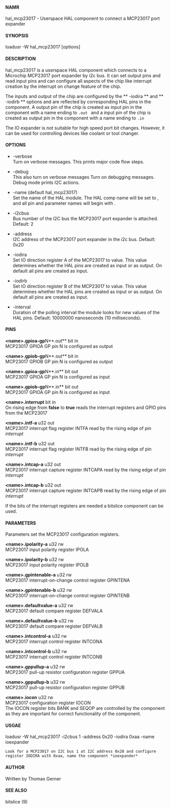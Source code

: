 #### NAMR
hal_mcp23017 - Userspace HAL component to connect a MCP23017 port expander

#### SYNOPSIS
loadusr -W hal_mcp23017 [options]

#### DESCRIPTION
hal_mcp23017 is a userspace HAL component which connects to a Microchip MCP23017 
port expander by i2c bus. It can set output pins and read input pins and can configure
all aspects of the chip like interrupt creation by the interrupt on change feature 
of the chip.

The inputs and output of the chip are configured by the ** -iodira ** and ** -iodirb **
options and are reflected by corresponding HAL pins in the component. A output pin of the 
chip is created as input pin in the component with a name ending to ```.out ``` and a input pin
of the chip is created as output pin in the component with a name ending to ```.in ```

The IO expander is not suitable for high speed port bit changes. However, it can be used for
controlling devices like coolant or tool changer.

#### OPTIONS
* -verbose  
    Turn on verbose messages. This prints major code flow steps.

* -debug  
    This also turn on verbose messages
    Turn on debugging messages. Debug mode prints I2C actions.

* -name <string> (default hal_mcp23017)  
    Set the name of the HAL module.  The HAL comp name will be set to <string>, and all pin
    and parameter names will begin with <string>.

* -i2cbus <number>  
    Bus number of the I2C bus the MCP23017 port expander is attached. Default: 2

* -address <number>  
    I2C address of the MCP23017 port expander in the i2c bus. Default: 0x20

* -iodira <value>  
    Set IO direction register A of the MCP23017 to value. This value determines whether
    the HAL pins are created as input or as output. On default all pins are created as
    input.

* -iodirb <value>  
    Set IO direction register B of the MCP23017 to value. This value determines whether
    the HAL pins are created as input or as output. On default all pins are created as
    input.

* -interval <duration in nanoseconds>  
    Duration of the polling interval the module looks for new values of the HAL pins.
    Default: 10000000 nanoseconds (10 milliseconds).

#### PINS
 **\<name\>.gpioa-gp**N**.out**  bit in  
    MCP23017 GPIOA GP pin N is configured as output
    
 **\<name\>.gpiob-gp**N**.out**  bit in  
    MCP23017 GPIOB GP pin N is configured as output
    
 **\<name\>.gpioa-gp**N**.in**  bit out  
    MCP23017 GPIOA GP pin N is configured as input
    
 **\<name\>.gpiob-gp**N**.in**  bit out  
    MCP23017 GPIOA GP pin N is configured as input

 **\<name\>.interrupt**  bit in   
    On rising edge from **false** to **true** reads the interrupt registers and GPIO pins from the MCP23017

 **\<name\>.intf-a** u32 out  
    MCP23017 interrupt flag register INTFA read by the rising edge of pin *interrupt*

 **\<name\>.intf-b** u32 out  
    MCP23017 interrupt flag register INTFB read by the rising edge of pin *interrupt*

 **\<name\>.intcap-a** u32 out  
    MCP23017 interrupt capture register INTCAPA read by the rising edge of pin *interrupt*

 **\<name\>.intcap-b** u32 out  
    MCP23017 interrupt capture register INTCAPB read by the rising edge of pin *interrupt*
    
If the bits of the interrupt registers are needed a bitslice component can be used.

#### PARAMETERS
Parameters set the MCP23017 configuration registers.

 **\<name\>.ipolarity-a** u32 rw  
    MCP23017 input polarity register IPOLA

 **\<name\>.ipolarity-b** u32 rw  
    MCP23017 input polarity register IPOLB

 **\<name\>.gpintenable-a** u32 rw  
    MCP23017 interrupt-on-change control register GPINTENA

 **\<name\>.gpintenable-b** u32 rw  
    MCP23017 interrupt-on-change control register GPINTENB

 **\<name\>.defaultvalue-a** u32 rw  
    MCP23017 default compare register DEFVALA

 **\<name\>.defaultvalue-b** u32 rw  
    MCP23017 default compare register DEFVALB

 **\<name\>.intcontrol-a** u32 rw  
    MCP23017 interrupt control register INTCONA

 **\<name\>.intcontrol-b** u32 rw  
    MCP23017 interrupt control register INTCONB

 **\<name\>.gppullup-a** u32 rw  
    MCP23017 pull-up resistor configuration register GPPUA

 **\<name\>.gppullup-b** u32 rw  
    MCP23017 pull-up resistor configuration register GPPUB

 **\<name\>.iocon** u32 rw  
    MCP23017 configuration register IOCON  
    The IOCON register bits BANK and SEQOP are controlled by the component as they are 
    important for correct functionality of the component.

#### USGAE
loadusr -W hal_mcp23017 -i2cbus 1 -address 0x20 -iodira 0xaa -name ioexpander

    Look for a MCP23017 on I2C bus 1 at I2C address 0x20 and configure register IODIRA with 0xaa, name the component *ioexpander* 

#### AUTHOR
Written by Thomas Gerner

#### SEE ALSO
bitslice (9)

